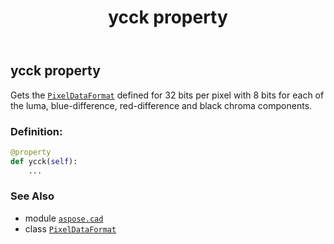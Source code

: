 ﻿---
title: ycck property
second_title: Aspose.CAD for Python via .NET API References
description: 
type: docs
weight: 200
url: /python-net/aspose.cad/pixeldataformat/ycck/
is_root: false
---

## ycck property


Gets the [`PixelDataFormat`](/cad/python-net/aspose.cad/pixeldataformat) defined for 32 bits per pixel with 8 bits for each of the luma, blue-difference, red-difference and black chroma components.
### Definition:
```python
@property
def ycck(self):
    ...
```

### See Also
* module [`aspose.cad`](../../)
* class [`PixelDataFormat`](/cad/python-net/aspose.cad/pixeldataformat)
